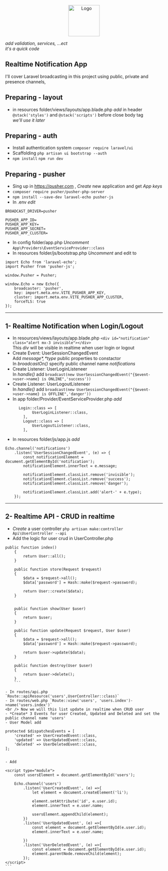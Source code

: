<p align="center"><img src="https://cdn-icons-png.flaticon.com/512/8297/8297354.png" width="100" alt="Logo"></p>

*add validation, services, ...ect*
<br />*it's a quick code*

## Realtime Notification App
I'll cover Laravel broadcasting in this project using public, private and presence channels,

## Preparing - layout
- in resources folder/views/layouts/app.blade.php *add* in header `@stack('styles')` and `@stack('scripts')` before close body tag
<br />*we'll use it later*

## Preparing - auth
- Install authentication system `composer require laravel/ui`
- Scaffolding `php artisan ui bootstrap --auth`
- `npm install` `npm run dev`

## Preparing - pusher
- Sing up in https://pusher.com , *Create* new application and get *App keys* 
- `composer require pusher/pusher-php-server`
- `npm install --save-dev laravel-echo pusher-js`
- In .env *edit* 
```
BROADCAST_DRIVER=pusher

PUSHER_APP_ID=
PUSHER_APP_KEY=
PUSHER_APP_SECRET=
PUSHER_APP_CLUSTER=
````
- In config folder/app.php *Uncomment* `App\Providers\EventServiceProvider::class`
- In resources folder/js/bootstrap.php *Uncomment* and edit to
```
import Echo from 'laravel-echo';
import Pusher from 'pusher-js';

window.Pusher = Pusher;

window.Echo = new Echo({
    broadcaster: 'pusher',
    key: import.meta.env.VITE_PUSHER_APP_KEY,
    cluster: import.meta.env.VITE_PUSHER_APP_CLUSTER,
    forceTLS: true
});
```
-----------------------------------------
## 1- Realtime Notification when Login/Logout
- In resources/views/layouts/app.blade.php `<div id="notification" class="alert mx-3 invisible"></div>`
<br /> This *div* will be visible in realtime when user login or logout
- Create Event: UserSessionChangedEvent
<br /> Add *$message*, *$type* public properties to constactor
<br /> In *broadcastOn()* specify public channel name *notifications*
- Create Listener: UserLoginListeneer
<br /> In *handle()* add `broadcast(new UserSessionChangedEvent("{$event->user->name} is ONLINE",'success'))`
- Create Listener: UserLogoutListeneer
<br /> In *handle()* add `broadcast(new UserSessionChangedEvent("{$event->user->name} is OFFLINE",'danger'))`
- In app folder/Provider/EventServiceProvider.php *add*
```
      Login::class => [
            UserLoginListener::class,
        ],
        Logout::class => [
            UserLogoutListener::class,
        ],
```
- In resources folder/js/app.js *add*
```
Echo.channel('notifications')
    .listen('UserSessionChangedEvent', (e) => {
        const notificationElement = document.getElementById('notification');
        notificationElement.innerText = e.message;

        notificationElement.classList.remove('invisible');
        notificationElement.classList.remove('success');
        notificationElement.classList.remove('danger');

        notificationElement.classList.add('alert-' + e.type);
    });
```
------------------
## 2- Realtime API - CRUD in realtime
- *Create* a user controller `php artisan make:controller Api\UserController --api`
- Add the logic for user crud in UserController.php
```
public function index()
    {
        return User::all();
    }
    
    public function store(Request $request)
    {
        $data = $request->all();
        $data['password'] = Hash::make($request->password);

        return User::create($data);
    }

    
    public function show(User $user)
    {
        return $user;
    }
    
    public function update(Request $request, User $user)
    {
        $data = $request->all();
        $data['password'] = Hash::make($request->password);

        return $user->update($data);
    }
    
    public function destroy(User $user)
    {
        return $user->delete();
    }
    ```
    
- In routes/api.php `Route::apiResource('users',UserController::class)`
- In routes/web.php `Route::view('users', 'users.index')->name('users.index')`
<br /> Now we will this list update in realtime when CRUD user
- *Create* 3 Events for user Created, Updated and Deleted and set the public channel name 'users'
- User Model add
```
    protected $dispatchesEvents = [
        'created' => UserCreatedEvent::class,
        'updated' => UserUpdatedEvent::class,
        'deleted' => UserDeletedEvent::class,
    ];
```

- Add
```
    <script type="module">
        const usersElement = document.getElementById('users');

        Echo.channel('users')
            .listen('UserCreatedEvent', (e) =>{
                let element = document.createElement('li');

                element.setAttribute('id', e.user.id);
                element.innerText = e.user.name;

                usersElement.appendChild(element);
            })
            .listen('UserUpdatedEvent', (e) =>{
                const element = document.getElementById(e.user.id);
                element.innerText = e.user.name;

            })
            .listen('UserDeletedEvent', (e) =>{
                const element = document.getElementById(e.user.id);
                element.parentNode.removeChild(element);
            });
    </script>
    ```
    
